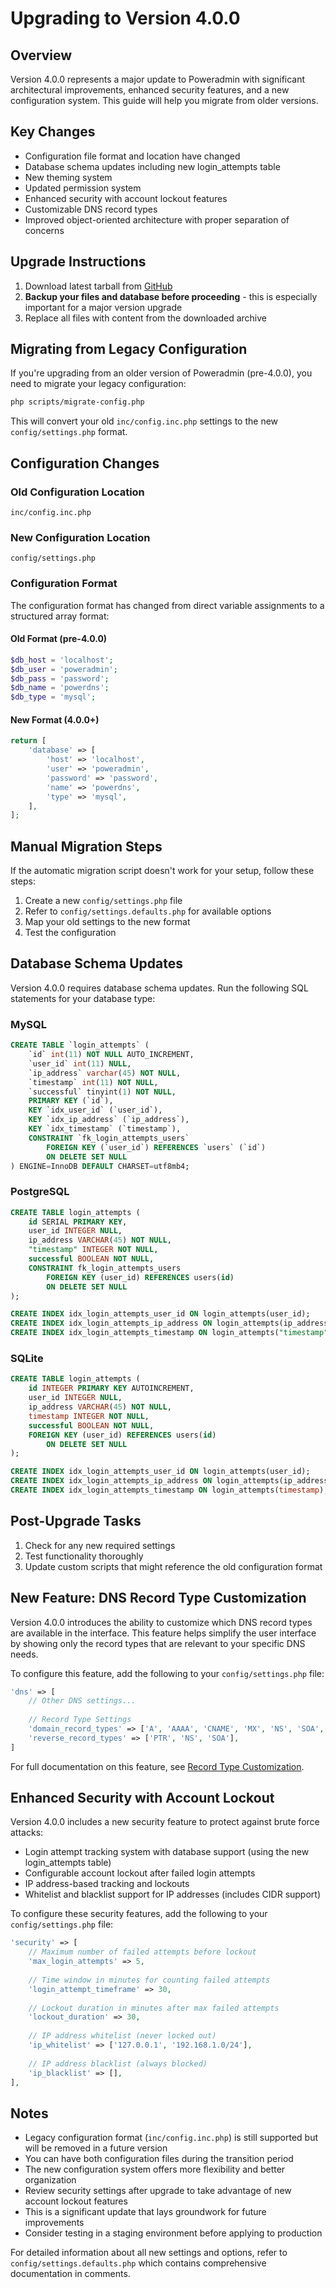 # Upgrading to Version 4.0.0

## Overview

Version 4.0.0 represents a major update to Poweradmin with significant architectural improvements, enhanced security features, and a new configuration system. This guide will help you migrate from older versions.

## Key Changes

- Configuration file format and location have changed
- Database schema updates including new login_attempts table
- New theming system
- Updated permission system
- Enhanced security with account lockout features
- Customizable DNS record types
- Improved object-oriented architecture with proper separation of concerns

## Upgrade Instructions

1. Download latest tarball from [GitHub](https://github.com/poweradmin/poweradmin/releases/tag/v4.0.0)
2. **Backup your files and database before proceeding** - this is especially important for a major version upgrade
3. Replace all files with content from the downloaded archive

## Migrating from Legacy Configuration

If you're upgrading from an older version of Poweradmin (pre-4.0.0), you need to migrate your legacy configuration:

```bash
php scripts/migrate-config.php
```

This will convert your old `inc/config.inc.php` settings to the new `config/settings.php` format.

## Configuration Changes

### Old Configuration Location
`inc/config.inc.php`

### New Configuration Location
`config/settings.php`

### Configuration Format

The configuration format has changed from direct variable assignments to a structured array format:

#### Old Format (pre-4.0.0)
```php
$db_host = 'localhost';
$db_user = 'poweradmin';
$db_pass = 'password';
$db_name = 'powerdns';
$db_type = 'mysql';
```

#### New Format (4.0.0+)
```php
return [
    'database' => [
        'host' => 'localhost',
        'user' => 'poweradmin',
        'password' => 'password',
        'name' => 'powerdns',
        'type' => 'mysql',
    ],
];
```

## Manual Migration Steps

If the automatic migration script doesn't work for your setup, follow these steps:

1. Create a new `config/settings.php` file
2. Refer to `config/settings.defaults.php` for available options
3. Map your old settings to the new format
4. Test the configuration

## Database Schema Updates

Version 4.0.0 requires database schema updates. Run the following SQL statements for your database type:

### MySQL
```sql
CREATE TABLE `login_attempts` (
    `id` int(11) NOT NULL AUTO_INCREMENT,
    `user_id` int(11) NULL,
    `ip_address` varchar(45) NOT NULL,
    `timestamp` int(11) NOT NULL,
    `successful` tinyint(1) NOT NULL,
    PRIMARY KEY (`id`),
    KEY `idx_user_id` (`user_id`),
    KEY `idx_ip_address` (`ip_address`),
    KEY `idx_timestamp` (`timestamp`),
    CONSTRAINT `fk_login_attempts_users`
        FOREIGN KEY (`user_id`) REFERENCES `users` (`id`)
        ON DELETE SET NULL
) ENGINE=InnoDB DEFAULT CHARSET=utf8mb4;
```

### PostgreSQL
```sql
CREATE TABLE login_attempts (
    id SERIAL PRIMARY KEY,
    user_id INTEGER NULL,
    ip_address VARCHAR(45) NOT NULL,
    "timestamp" INTEGER NOT NULL,
    successful BOOLEAN NOT NULL,
    CONSTRAINT fk_login_attempts_users
        FOREIGN KEY (user_id) REFERENCES users(id)
        ON DELETE SET NULL
);

CREATE INDEX idx_login_attempts_user_id ON login_attempts(user_id);
CREATE INDEX idx_login_attempts_ip_address ON login_attempts(ip_address);
CREATE INDEX idx_login_attempts_timestamp ON login_attempts("timestamp");
```

### SQLite
```sql
CREATE TABLE login_attempts (
    id INTEGER PRIMARY KEY AUTOINCREMENT,
    user_id INTEGER NULL,
    ip_address VARCHAR(45) NOT NULL,
    timestamp INTEGER NOT NULL,
    successful BOOLEAN NOT NULL,
    FOREIGN KEY (user_id) REFERENCES users(id)
        ON DELETE SET NULL
);

CREATE INDEX idx_login_attempts_user_id ON login_attempts(user_id);
CREATE INDEX idx_login_attempts_ip_address ON login_attempts(ip_address);
CREATE INDEX idx_login_attempts_timestamp ON login_attempts(timestamp);
```

## Post-Upgrade Tasks

1. Check for any new required settings
2. Test functionality thoroughly
3. Update custom scripts that might reference the old configuration format

## New Feature: DNS Record Type Customization

Version 4.0.0 introduces the ability to customize which DNS record types are available in the interface. This feature helps simplify the user interface by showing only the record types that are relevant to your specific DNS needs.

To configure this feature, add the following to your `config/settings.php` file:

```php
'dns' => [
    // Other DNS settings...
    
    // Record Type Settings
    'domain_record_types' => ['A', 'AAAA', 'CNAME', 'MX', 'NS', 'SOA', 'TXT'], // For forward zones
    'reverse_record_types' => ['PTR', 'NS', 'SOA'],                            // For reverse zones
]
```

For full documentation on this feature, see [Record Type Customization](../configuration/record-types.md).

## Enhanced Security with Account Lockout

Version 4.0.0 includes a new security feature to protect against brute force attacks:

- Login attempt tracking system with database support (using the new login_attempts table)
- Configurable account lockout after failed login attempts
- IP address-based tracking and lockouts
- Whitelist and blacklist support for IP addresses (includes CIDR support)

To configure these security features, add the following to your `config/settings.php` file:

```php
'security' => [
    // Maximum number of failed attempts before lockout
    'max_login_attempts' => 5,
    
    // Time window in minutes for counting failed attempts
    'login_attempt_timeframe' => 30,
    
    // Lockout duration in minutes after max failed attempts
    'lockout_duration' => 30,
    
    // IP address whitelist (never locked out)
    'ip_whitelist' => ['127.0.0.1', '192.168.1.0/24'],
    
    // IP address blacklist (always blocked)
    'ip_blacklist' => [],
],
```

## Notes

- Legacy configuration format (`inc/config.inc.php`) is still supported but will be removed in a future version
- You can have both configuration files during the transition period
- The new configuration system offers more flexibility and better organization
- Review security settings after upgrade to take advantage of new account lockout features
- This is a significant update that lays groundwork for future improvements
- Consider testing in a staging environment before applying to production

For detailed information about all new settings and options, refer to `config/settings.defaults.php` which contains comprehensive documentation in comments.
